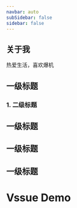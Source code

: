 ```yaml
---
navbar: auto
subSidebar: false
sidebar: false
---
```

## 关于我
热爱生活，喜欢爆机

## 一级标题

### 1. 二级标题
## 一级标题
## 一级标题
## 一级标题

# Vssue Demo
